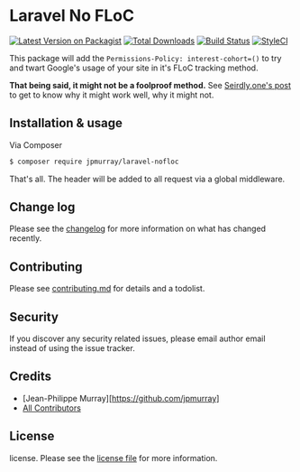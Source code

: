 # Laravel No FLoC

[![Latest Version on Packagist][ico-version]][link-packagist]
[![Total Downloads][ico-downloads]][link-downloads]
[![Build Status][ico-travis]][link-travis]
[![StyleCI][ico-styleci]][link-styleci]

This package will add the `Permissions-Policy: interest-cohort=()` to try and twart Google's usage of your site in it's FLoC tracking method.

**That being said, it might not be a foolproof method.** See [Seirdly.one's post](https://seirdy.one/2021/04/16/permissions-policy-floc-misinfo.html) to get to know why it might work well, why it might not.

## Installation & usage

Via Composer

``` bash
$ composer require jpmurray/laravel-nofloc
```

That's all. The header will be added to all request via a global middleware.

## Change log

Please see the [changelog](changelog.md) for more information on what has changed recently.

## Contributing

Please see [contributing.md](contributing.md) for details and a todolist.

## Security

If you discover any security related issues, please email author email instead of using the issue tracker.

## Credits

- [Jean-Philippe Murray][https://github.com/jpmurray]
- [All Contributors][link-contributors]

## License

license. Please see the [license file](license.md) for more information.

[ico-version]: https://img.shields.io/packagist/v/jpmurray/laravel-nofloc.svg?style=flat-square
[ico-downloads]: https://img.shields.io/packagist/dt/jpmurray/laravel-nofloc.svg?style=flat-square
[ico-travis]: https://img.shields.io/travis/jpmurray/laravel-nofloc/master.svg?style=flat-square
[ico-styleci]: https://styleci.io/repos/12345678/shield

[link-packagist]: https://packagist.org/packages/jpmurray/laravel-nofloc
[link-downloads]: https://packagist.org/packages/jpmurray/laravel-nofloc
[link-travis]: https://travis-ci.org/jpmurray/laravel-nofloc
[link-styleci]: https://styleci.io/repos/12345678
[link-author]: https://github.com/jpmurray
[link-contributors]: ../../contributors
